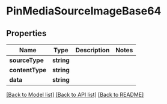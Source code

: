 # PinMediaSourceImageBase64

## Properties
Name | Type | Description | Notes
------------ | ------------- | ------------- | -------------
**sourceType** | **string** |  | 
**contentType** | **string** |  | 
**data** | **string** |  | 

[[Back to Model list]](../README.md#documentation-for-models) [[Back to API list]](../README.md#documentation-for-api-endpoints) [[Back to README]](../README.md)


